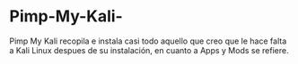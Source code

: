 Pimp-My-Kali-
=============

Pimp My Kali recopila e instala casi todo aquello que creo que le hace falta a Kali Linux despues de su instalación, en cuanto a Apps y Mods se refiere.
